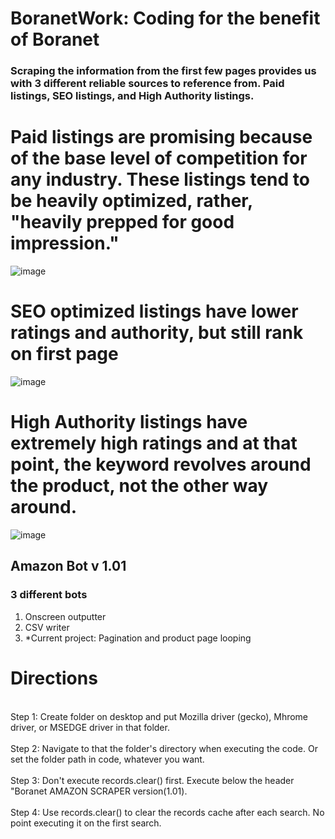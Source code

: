 # BoranetWork: Coding for the benefit of Boranet 
### Scraping the information from the first few pages provides us with 3 different reliable sources to reference from. Paid listings, SEO listings, and High Authority listings.

# Paid listings are promising because of the base level of competition for any industry. These listings tend to be heavily optimized, rather, "heavily prepped for good impression."
![image](https://user-images.githubusercontent.com/82443544/114599804-9590fd00-9c61-11eb-8dcf-4eb6baf7546e.png)


# SEO optimized listings have lower ratings and authority, but still rank on first page
![image](https://user-images.githubusercontent.com/82443544/114601923-0b966380-9c64-11eb-8347-0146f0cd81be.png)


# High Authority listings have extremely high ratings and at that point, the keyword revolves around the product, not the other way around.
![image](https://user-images.githubusercontent.com/82443544/114602381-89f30580-9c64-11eb-958e-ca202f2ff66c.png)

## Amazon Bot v 1.01
### 3 different bots
1) Onscreen outputter 
2) CSV writer
3) *Current project: Pagination and product page looping

# Directions
<br> Step 1: Create folder on desktop and put Mozilla driver (gecko), Mhrome driver, or MSEDGE driver in that folder. </br>
<br>Step 2: Navigate to that the folder's directory when executing the code. Or set the folder path in code, whatever you want.</br>
<br>Step 3: Don't execute records.clear() first. Execute below the header "Boranet AMAZON SCRAPER version(1.01).</br>
<br>Step 4: Use records.clear() to clear the records cache after each search. No point executing it on the first search.</br>


